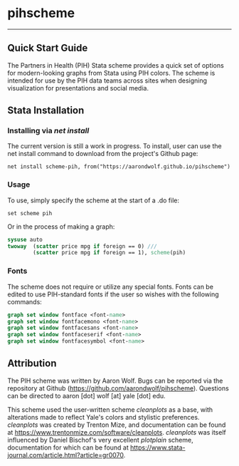 # pihscheme

---

## Quick Start Guide

The Partners in Health (PIH) Stata scheme provides a quick set of options for modern-looking graphs from Stata using PIH colors. The scheme is intended for use by the PIH data teams across sites when designing visualization for presentations and social media.

## Stata Installation

### Installing via *net install*

The current version is still a work in progress. To install, user can use the net install command to download from the project's Github page:

```
net install scheme-pih, from("https://aarondwolf.github.io/pihscheme")
```

### Usage

To use, simply specify the scheme at the start of a .do file:

```
set scheme pih
```

Or in the process of making a graph:

```stata
sysuse auto
twoway  (scatter price mpg if foreign == 0) ///
		(scatter price mpg if foreign == 1), scheme(pih) 
```

### Fonts

The scheme does not require or utilize any special fonts. Fonts can be edited to use PIH-standard fonts if the user so wishes with the following commands:

```stata
graph set window fontface <font-name>
graph set window fontfacemono <font-name>
graph set window fontfacesans <font-name>
graph set window fontfaceserif <font-name>
graph set window fontfacesymbol <font-name>
```


## Attribution

The PIH scheme was written by Aaron Wolf. Bugs can be reported via the repository at Github (https://github.com/aarondwolf/pihscheme). Questions can be directed to aaron [dot] wolf [at] yale [dot] edu. 

This scheme used the user-written scheme *cleanplots* as a base, with alterations made to reflect Yale's colors and stylistic preferences. *cleanplots* was created by Trenton Mize, and documentation can be found at https://www.trentonmize.com/software/cleanplots. *cleanplots* was itself influenced by Daniel Bischof's very excellent *plotplain* scheme, documentation for which can be found at https://www.stata-journal.com/article.html?article=gr0070. 

